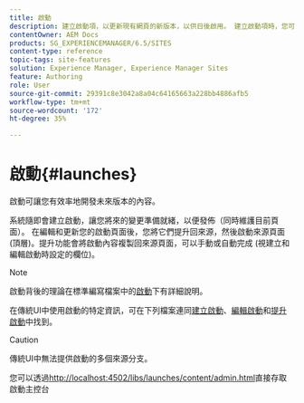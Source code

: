 ```yaml
---
title: 啟動
description: 建立啟動項，以更新現有網頁的新版本，以供日後啟用。 建立啟動項時，您可以指定標題和來源頁面。
contentOwner: AEM Docs
products: SG_EXPERIENCEMANAGER/6.5/SITES
content-type: reference
topic-tags: site-features
solution: Experience Manager, Experience Manager Sites
feature: Authoring
role: User
source-git-commit: 29391c8e3042a8a04c64165663a228bb4886afb5
workflow-type: tm+mt
source-wordcount: '172'
ht-degree: 35%

---
```


# 啟動{#launches}

啟動可讓您有效率地開發未來版本的內容。

系統隨即會建立啟動，讓您將來的變更準備就緒，以便發佈（同時維護目前頁面）。 在編輯和更新您的啟動頁面後，您將它們提升回來源，然後啟動來源頁面 (頂層)。提升功能會將啟動內容複製回來源頁面，可以手動或自動完成 (視建立和編輯啟動時設定的欄位)。

>[!NOTE]
>
>啟動背後的理論在標準編寫檔案中的[啟動](/help/sites-authoring/launches.md)下有詳細說明。
>
>在傳統UI中使用啟動的特定資訊，可在下列檔案連同[建立啟動](/help/sites-classic-ui-authoring/classic-launches-creating.md)、[編輯啟動](/help/sites-classic-ui-authoring/classic-launches-editing.md)和[提升啟動](/help/sites-classic-ui-authoring/classic-launches-promoting.md)中找到。

>[!CAUTION]
>
>傳統UI中無法提供啟動的多個來源分支。

您可以透過[http://localhost:4502/libs/launches/content/admin.html](http://localhost:4502/libs/launches/content/admin.html)直接存取啟動主控台
